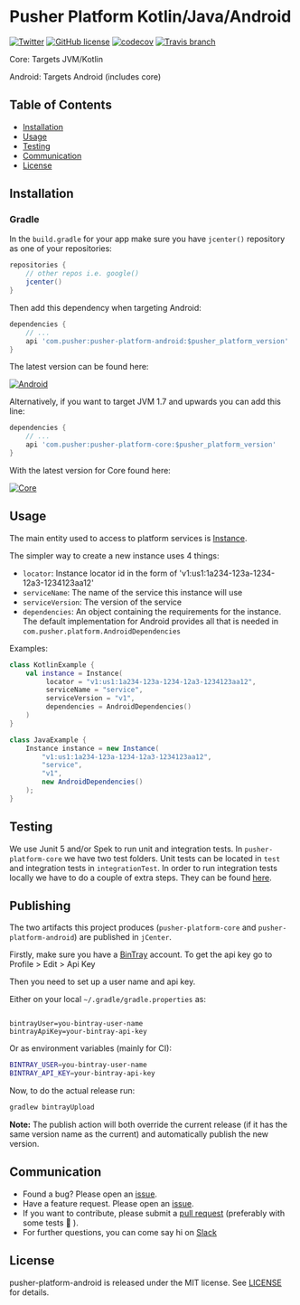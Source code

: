 # Pusher Platform Kotlin/Java/Android

[![Twitter](https://img.shields.io/badge/twitter-@Pusher-blue.svg?style=flat)](http://twitter.com/Pusher)
[![GitHub license](https://img.shields.io/badge/license-MIT-lightgrey.svg)](https://raw.githubusercontent.com/pusher/pusher-platform-android/master/LICENSE.md)
[![codecov](https://codecov.io/gh/pusher/pusher-platform-android/branch/master/graph/badge.svg)](https://codecov.io/gh/pusher/pusher-platform-android)
[![Travis branch](https://img.shields.io/travis/pusher/pusher-platform-android/master.svg)](https://travis-ci.org/pusher/pusher-platform-android)



Core:  Targets JVM/Kotlin

Android:  Targets Android (includes core)


## Table of Contents

* [Installation](#installation)
* [Usage](#usage)
* [Testing](#testing)
* [Communication](#communication)
* [License](#license)


## Installation

### Gradle

In the `build.gradle` for your app make sure you have `jcenter()` repository as one of your repositories:

```groovy
repositories {
    // other repos i.e. google()
    jcenter()
}
```


Then add this dependency when targeting Android: 

```groovy
dependencies {
    // ...
    api 'com.pusher:pusher-platform-android:$pusher_platform_version'
}
```

The latest version can be found here: 

[![Android](https://api.bintray.com/packages/pusher/maven/pusher-platform-android/images/download.svg) ](https://bintray.com/pusher/maven/pusher-platform-android/_latestVersion)

Alternatively, if you want to target JVM 1.7 and upwards you can add this line:

```groovy
dependencies {
    // ...
    api 'com.pusher:pusher-platform-core:$pusher_platform_version'
}
```

With the latest version for Core found here: 

[![Core](https://api.bintray.com/packages/pusher/maven/pusher-platform-core/images/download.svg) ](https://bintray.com/pusher/maven/pusher-platform-core/_latestVersion)

## Usage

The main entity used to access to platform services is [Instance](pusher-platform-core/src/main/kotlin/com/pusher/platform/Instance.kt).

The simpler way to create a new instance uses 4 things:

* `locator`: Instance locator id in the form of 'v1:us1:1a234-123a-1234-12a3-1234123aa12'
* `serviceName`: The name of the service this instance will use
* `serviceVersion`: The version of the service
* `dependencies`: An object containing the requirements for the instance. The default implementation for Android provides all that is needed in `com.pusher.platform.AndroidDependencies`

Examples:

```kotlin
class KotlinExample {
    val instance = Instance(
         locator = "v1:us1:1a234-123a-1234-12a3-1234123aa12",
         serviceName = "service",
         serviceVersion = "v1",
         dependencies = AndroidDependencies()
    )
}
```

```java
class JavaExample {
    Instance instance = new Instance(
        "v1:us1:1a234-123a-1234-12a3-1234123aa12",
        "service",
        "v1",
        new AndroidDependencies()
    );
}

```


## Testing

We use Junit 5 and/or Spek to run unit and integration tests. In `pusher-platform-core` we have two test folders. Unit tests can be located in `test` and integration tests in `integrationTest`. In order to run integration tests locally we have to do a couple of extra steps. They can be found [here](pusher-platform-core/src/integrationTest/Readme.md).

## Publishing

The two artifacts this project produces (`pusher-platform-core` and `pusher-platform-android`) are published in `jCenter`.

Firstly, make sure you have a [BinTray](https://bintray.com) account. To get the api key go to Profile > Edit > Api Key

Then you need to set up a user name and api key.
 
Either on your local `~/.gradle/gradle.properties` as:

```properties

bintrayUser=you-bintray-user-name
bintrayApiKey=your-bintray-api-key
```

Or as environment variables (mainly for CI):

```bash
BINTRAY_USER=you-bintray-user-name
BINTRAY_API_KEY=your-bintray-api-key
```

Now, to do the actual release run:

```bash
gradlew bintrayUpload
```

**Note:** The publish action will both override the current release (if it has the same version name as the current) and automatically publish the new version.

## Communication

- Found a bug? Please open an [issue](https://github.com/pusher/pusher-platform-android/issues).
- Have a feature request. Please open an [issue](https://github.com/pusher/pusher-platform-android/issues).
- If you want to contribute, please submit a [pull request](https://github.com/pusher/pusher-platform-android/pulls) (preferably with some tests 🙂 ).
- For further questions, you can come say hi on [Slack](https://feedback-beta.pusher.com/)


## License

pusher-platform-android is released under the MIT license. See [LICENSE](https://github.com/pusher/pusher-platform-android/blob/master/LICENSE.md) for details.
